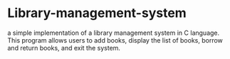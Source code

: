 # Library-management-system
a simple implementation of a library management system in C language. This program allows users to add books, display the list of books, borrow and return books, and exit the system.
